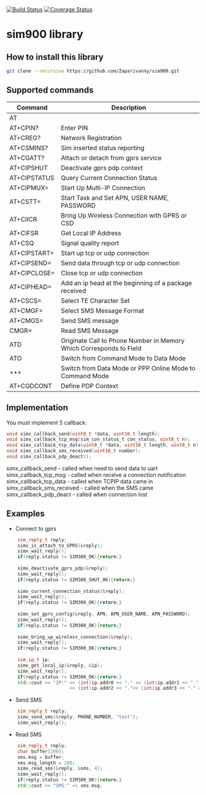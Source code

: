[![Build Status](https://travis-ci.org/Zaparivanny/sim900.svg?branch=develop)](https://travis-ci.org/Zaparivanny/sim900)
[![Coverage Status](https://coveralls.io/repos/github/Zaparivanny/sim900/badge.svg)](https://coveralls.io/github/Zaparivanny/sim900)

# sim900 library


## How to install this library

```sh
git clone --recursive https://github.com/Zaparivanny/sim900.git

```

## Supported commands

| Command      |  Description                                                       |
|--------------|--------------------------------------------------------------------|
| AT                                                                                |
| AT+CPIN?     | Enter PIN                                                          |
| AT+CREG?     | Network Registration                                               |
| AT+CSMINS?   | Sim inserted status reporting                                      |
| AT+CGATT?    | Attach or detach from gprs service                                 |
| AT+CIPSHUT   | Deactivate gprs pdp context                                        |
| AT+CIPSTATUS | Query Current Connection Status                                    |
| AT+CIPMUX=   | Start Up Multi-IP Connection                                       |
| AT+CSTT=     | Start Task and Set APN, USER NAME, PASSWORD                        |
| AT+CIICR     | Bring Up Wireless Connection with GPRS or CSD                      |
| AT+CIFSR     | Get Local IP Address                                               |
| AT+CSQ       | Signal quality report                                              |
| AT+CIPSTART= | Start up tcp or udp connection                                     |
| AT+CIPSEND=  | Send data through tcp or udp connection                            |
| AT+CIPCLOSE= | Close tcp or udp connection                                        |
| AT+CIPHEAD=  | Add an ip head at the beginning of a package received              |
| AT+CSCS=     | Select TE Character Set                                            |
| AT+CMGF=     | Select SMS Message Format                                          |
| AT+CMGS=     | Send SMS message                                                   |
| CMGR=        | Read SMS Message                                                   |
| ATD          | Originate Call to Phone Number in Memory Which Corresponds to Field|
| ATO          | Switch from Command Mode to Data Mode                              |
| +++          | Switch from Data Mode or PPP Online Mode to Command Mode           |
| AT+CGDCONT   | Define PDP Context                                                 |

## Implementation

You must implement 5 callback:

```c
void simx_callback_send(uint8_t *data, uint16_t length);
void simx_callback_tcp_msg(sim_con_status_t con_status, uint8_t n);
void simx_callback_tcp_data(uint8_t *data, uint16_t length, uint8_t n);
void simx_callback_sms_received(uint16_t number);
void simx_callback_pdp_deact();
```
simx_callback_send - called when need to send data to uart  
simx_callback_tcp_msg - called when receive a connection notification  
simx_callback_tcp_data - called when TCPIP data came in  
simx_callback_sms_received - called when the SMS came  
simx_callback_pdp_deact - called when connection lost  

## Examples
* Connect to gprs

```cpp
    sim_reply_t reply;
    simx_is_attach_to_GPRS(&reply);
    simx_wait_reply();
    if(reply.status != SIM300_OK){return;}
    
    simx_deactivate_gprs_pdp(&reply);
    simx_wait_reply();
    if(reply.status != SIM300_SHUT_OK){return;}
    
    simx_current_connection_status(&reply);
    simx_wait_reply();
    if(reply.status != SIM300_OK){return;}
    
    simx_set_gprs_config(&reply, APN, APN_USER_NAME, APN_PASSWORD);
    simx_wait_reply();
    if(reply.status != SIM300_OK){return;}
    
    simx_bring_up_wireless_connection(&reply);
    simx_wait_reply();
    if(reply.status != SIM300_OK){return;}
    
    sim_ip_t ip;
    simx_get_local_ip(&reply, &ip);
    simx_wait_reply();
    if(reply.status != SIM300_OK){return;}
    std::cout << "IP:" << (int)ip.addr0 << "." << (int)ip.addr1 << "."
                       << (int)ip.addr2 << "."<< (int)ip.addr3 << "." << std::endl;
```

* Send SMS
```cpp
    sim_reply_t reply;
    simx_send_sms(&reply, PHONE_NUMBER, "test");
    simx_wait_reply();
```

* Read SMS
```cpp
    sim_reply_t reply;
    char buffer[200];
    sms.msg = buffer;
    sms.msg_length = 200;
    simx_read_sms(&reply, &sms, 4);
    simx_wait_reply();
    if(reply.status != SIM300_OK){return;}
    std::cout << "SMS:" << sms.msg;
```
